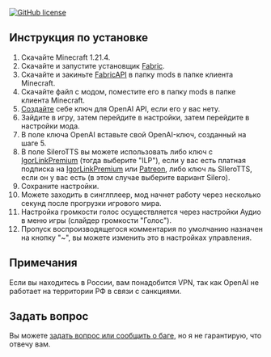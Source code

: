 [![GitHub license](https://img.shields.io/github/license/link1107/MinecraftLightSync)](https://github.com/link1107/MinecraftLightSync)

## Инструкция по установке
1. Скачайте Minecraft 1.21.4.
2. Скачайте и запустите установщик [Fabric](https://fabricmc.net/use/installer/).
3. Скачайте и закиньте [FabricAPI](https://www.curseforge.com/minecraft/mc-mods/fabric-api) в папку mods в папке клиента Minecraft.
4. Скачайте файл с модом, поместите его в папку mods в папке клиента Minecraft.
5. [Создайте](https://youtu.be/gBSh9JI28UQ) себе ключ для OpenAI API, если его у вас нету.
6. Зайдите в игру, затем перейдите в настройки, затем перейдите в настройки мода.
7. В поле ключа OpenAI вставьте свой OpenAI-ключ, созданный на шаге 5.
8. В поле SileroTTS вы можете использовать либо ключ с [IgorLinkPremium](t.me/igorlinkpremiumbot) (тогда выберите "ILP"), если у вас есть платная подписка на [IgorLinkPremium](https://igorlink.com) или [Patreon](https://patreon.com/igorlink), либо ключ ль SIleroTTS, если он у вас есть (в этом случае выберите вариант Silero).
9. Сохраните настройки.
10. Можете заходить в синглплеер, мод начнет работу через несколько секунд после прогрузки игрового мира.
11. Настройка громкости голос осуществляется через настройки Аудио в меню игры (слайдер громкости "Голос").
12. Пропуск воспроизводящегося комментария по умолчанию назначен на кнопку "~", вы можете изменить это в настройках управления.

## Примечания
Если вы находитесь в России, вам понадобится VPN, так как OpenAI не работает на территории РФ в связи с санкциями.

## Задать вопрос
Вы можете [задать вопрос или сообщить о баге](https://t.me/igorlinkpremiumsupportbot), но я не гарантирую, что отвечу вам.
